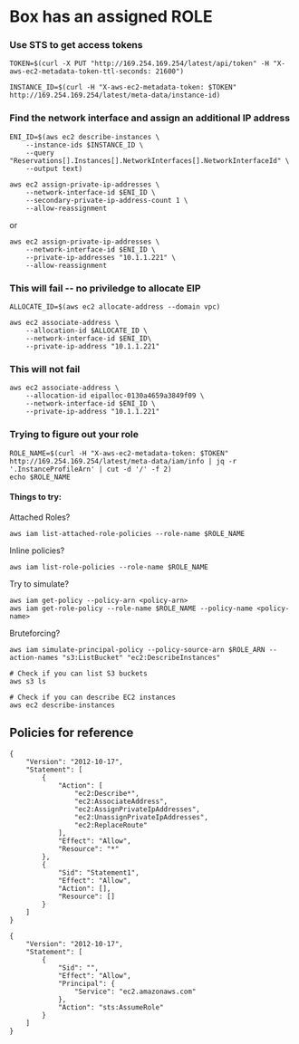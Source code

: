 # Box has an assigned ROLE
### Use STS to get access tokens
```
TOKEN=$(curl -X PUT "http://169.254.169.254/latest/api/token" -H "X-aws-ec2-metadata-token-ttl-seconds: 21600")
```
```
INSTANCE_ID=$(curl -H "X-aws-ec2-metadata-token: $TOKEN" http://169.254.169.254/latest/meta-data/instance-id)
```
### Find the network interface and assign an additional IP address
```
ENI_ID=$(aws ec2 describe-instances \
    --instance-ids $INSTANCE_ID \
    --query "Reservations[].Instances[].NetworkInterfaces[].NetworkInterfaceId" \
    --output text)
```
```
aws ec2 assign-private-ip-addresses \
    --network-interface-id $ENI_ID \
    --secondary-private-ip-address-count 1 \
    --allow-reassignment
```
or 
```
aws ec2 assign-private-ip-addresses \
    --network-interface-id $ENI_ID \
    --private-ip-addresses "10.1.1.221" \
    --allow-reassignment
```
### This will fail -- no priviledge to allocate EIP
```
ALLOCATE_ID=$(aws ec2 allocate-address --domain vpc)
```
```
aws ec2 associate-address \
    --allocation-id $ALLOCATE_ID \
    --network-interface-id $ENI_ID\
    --private-ip-address "10.1.1.221"
```
### This will not fail
```
aws ec2 associate-address \
    --allocation-id eipalloc-0130a4659a3849f09 \
    --network-interface-id $ENI_ID \
    --private-ip-address "10.1.1.221"
```

### Trying to figure out your role
```
ROLE_NAME=$(curl -H "X-aws-ec2-metadata-token: $TOKEN" http://169.254.169.254/latest/meta-data/iam/info | jq -r '.InstanceProfileArn' | cut -d '/' -f 2)
echo $ROLE_NAME
```
#### Things to try:<br>
Attached Roles?
```
aws iam list-attached-role-policies --role-name $ROLE_NAME
```
Inline policies?
```
aws iam list-role-policies --role-name $ROLE_NAME
```
Try to simulate?
```
aws iam get-policy --policy-arn <policy-arn>
aws iam get-role-policy --role-name $ROLE_NAME --policy-name <policy-name>
```
Bruteforcing?
```
aws iam simulate-principal-policy --policy-source-arn $ROLE_ARN --action-names "s3:ListBucket" "ec2:DescribeInstances"
```
```
# Check if you can list S3 buckets
aws s3 ls

# Check if you can describe EC2 instances
aws ec2 describe-instances
```
## Policies for reference
```
{
	"Version": "2012-10-17",
	"Statement": [
		{
			"Action": [
				"ec2:Describe*",
				"ec2:AssociateAddress",
				"ec2:AssignPrivateIpAddresses",
				"ec2:UnassignPrivateIpAddresses",
				"ec2:ReplaceRoute"
			],
			"Effect": "Allow",
			"Resource": "*"
		},
		{
			"Sid": "Statement1",
			"Effect": "Allow",
			"Action": [],
			"Resource": []
		}
	]
}
```
```
{
    "Version": "2012-10-17",
    "Statement": [
        {
            "Sid": "",
            "Effect": "Allow",
            "Principal": {
                "Service": "ec2.amazonaws.com"
            },
            "Action": "sts:AssumeRole"
        }
    ]
}
```
